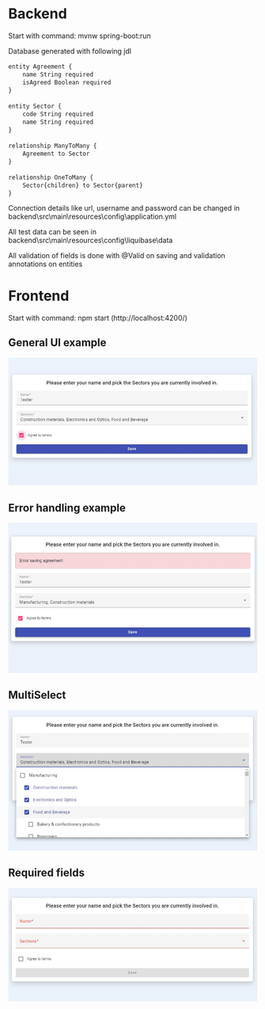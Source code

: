 # Backend
Start with command: mvnw spring-boot:run

Database generated with following jdl

``` jdl
entity Agreement {
	name String required
    isAgreed Boolean required
}

entity Sector {
	code String required
    name String required
}

relationship ManyToMany {
    Agreement to Sector
}

relationship OneToMany {
	Sector{children} to Sector{parent}
}
```

Connection details like url, username and password can be changed in backend\src\main\resources\config\application.yml

All test data can be seen in backend\src\main\resources\config\liquibase\data

All validation of fields is done with @Valid on saving and validation annotations on entities

# Frontend

Start with command: npm start (http://localhost:4200/)

## General UI example

![](./db-and-examples/examples/form.JPG)


## Error handling example

![](./db-and-examples/examples/error.JPG)

## MultiSelect

![](./db-and-examples/examples/multiselect.JPG)

## Required fields

![](./db-and-examples/examples/required.JPG)

